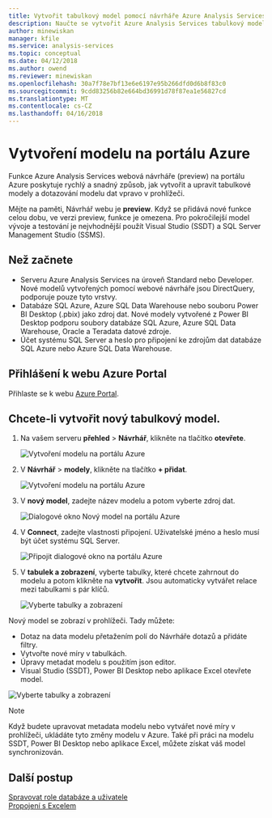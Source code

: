 ```yaml
---
title: Vytvořit tabulkový model pomocí návrháře Azure Analysis Services – webové | Microsoft Docs
description: Naučte se vytvořit Azure Analysis Services tabulkový model pomocí návrháře webové na portálu Azure.
author: minewiskan
manager: kfile
ms.service: analysis-services
ms.topic: conceptual
ms.date: 04/12/2018
ms.author: owend
ms.reviewer: minewiskan
ms.openlocfilehash: 30a7f78e7bf13e6e6197e95b266dfd0d6b8f83c0
ms.sourcegitcommit: 9cdd83256b82e664bd36991d78f87ea1e56827cd
ms.translationtype: MT
ms.contentlocale: cs-CZ
ms.lasthandoff: 04/16/2018
---
```

# <a name="create-a-model-in-azure-portal"></a>Vytvoření modelu na portálu Azure

Funkce Azure Analysis Services webová návrháře (preview) na portálu Azure poskytuje rychlý a snadný způsob, jak vytvořit a upravit tabulkové modely a dotazování modelu dat vpravo v prohlížeči. 

Mějte na paměti, Návrhář webu je **preview**. Když se přidává nové funkce celou dobu, ve verzi preview, funkce je omezena. Pro pokročilejší model vývoje a testování je nejvhodnější použít Visual Studio (SSDT) a SQL Server Management Studio (SSMS).

## <a name="before-you-begin"></a>Než začnete

- Serveru Azure Analysis Services na úroveň Standard nebo Developer. Nové modelů vytvořených pomocí webové návrháře jsou DirectQuery, podporuje pouze tyto vrstvy.
- Databáze SQL Azure, Azure SQL Data Warehouse nebo souboru Power BI Desktop (.pbix) jako zdroj dat. Nové modely vytvořené z Power BI Desktop podporu soubory databáze SQL Azure, Azure SQL Data Warehouse, Oracle a Teradata datové zdroje.
- Účet systému SQL Server a heslo pro připojení ke zdrojům dat databáze SQL Azure nebo Azure SQL Data Warehouse.

## <a name="sign-in-to-the-azure-portal"></a>Přihlášení k webu Azure Portal

Přihlaste se k webu [Azure Portal](https://portal.azure.com/).

## <a name="to-create-a-new-tabular-model"></a>Chcete-li vytvořit nový tabulkový model.

1. Na vašem serveru **přehled** > **Návrhář**, klikněte na tlačítko **otevřete**.

    ![Vytvoření modelu na portálu Azure](./media/analysis-services-create-model-portal/aas-create-portal-overview-wd.png)

2. V **Návrhář** > **modely**, klikněte na tlačítko **+ přidat**.

    ![Vytvoření modelu na portálu Azure](./media/analysis-services-create-model-portal/aas-create-portal-models.png)

3. V **nový model**, zadejte název modelu a potom vyberte zdroj dat.

    ![Dialogové okno Nový model na portálu Azure](./media/analysis-services-create-model-portal/aas-create-portal-new-model.png)

4. V **Connect**, zadejte vlastnosti připojení. Uživatelské jméno a heslo musí být účet systému SQL Server.

     ![Připojit dialogové okno na portálu Azure](./media/analysis-services-create-model-portal/aas-create-portal-connect.png)

5. V **tabulek a zobrazení**, vyberte tabulky, které chcete zahrnout do modelu a potom klikněte na **vytvořit**. Jsou automaticky vytvářet relace mezi tabulkami s pár klíčů.

     ![Vyberte tabulky a zobrazení](./media/analysis-services-create-model-portal/aas-create-portal-tables.png)

Nový model se zobrazí v prohlížeči. Tady můžete:   

- Dotaz na data modelu přetažením polí do Návrháře dotazů a přidáte filtry.
- Vytvořte nové míry v tabulkách.
- Úpravy metadat modelu s použitím json editor.
- Visual Studio (SSDT), Power BI Desktop nebo aplikace Excel otevřete model.

![Vyberte tabulky a zobrazení](./media/analysis-services-create-model-portal/aas-create-portal-query.png)

> [!NOTE]
> Když budete upravovat metadata modelu nebo vytvářet nové míry v prohlížeči, ukládáte tyto změny modelu v Azure. Také při práci na modelu SSDT, Power BI Desktop nebo aplikace Excel, můžete získat váš model synchronizován.


## <a name="next-steps"></a>Další postup 
[Spravovat role databáze a uživatele](analysis-services-database-users.md)  
[Propojení s Excelem](analysis-services-connect-excel.md)  


